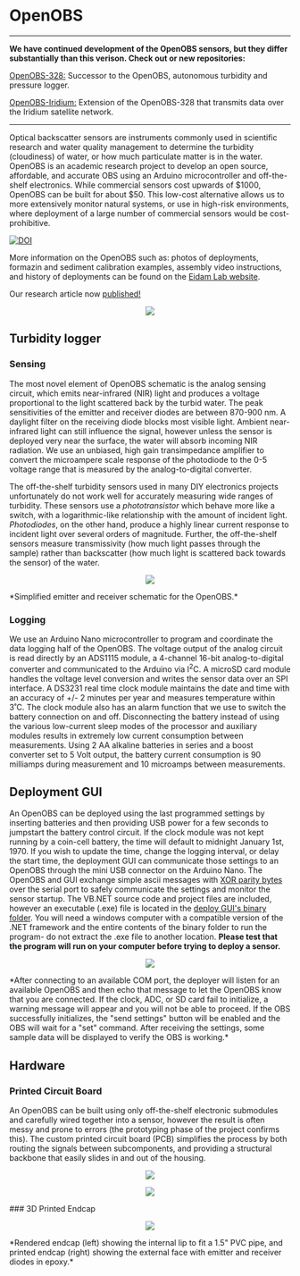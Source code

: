 # OpenOBS 
---
**We have continued development of the OpenOBS sensors, but they differ substantially than this verison. Check out or new repositories:**

[OpenOBS-328:](https://github.com/tedlanghorst/OpenOBS-328) Successor to the OpenOBS, autonomous turbidity and pressure logger.

[OpenOBS-Iridium:](https://github.com/tedlanghorst/OpenOBS-Iridium) Extension of the OpenOBS-328 that transmits data over the Iridium satellite network.

---

Optical backscatter sensors are instruments commonly used in scientific research and water quality management to determine the turbidity (cloudiness) of water, or how much particulate matter is in the water. OpenOBS is an academic research project to develop an open source, affordable, and accurate OBS using an Arduino microcontroller and off-the-shelf electronics. While commercial sensors cost upwards of \$1000, OpenOBS can be built for about \$50. This low-cost alternative allows us to more extensively monitor natural systems, or use in high-risk environments, where deployment of a large number of commercial sensors would be cost-prohibitive.

[![DOI](https://zenodo.org/badge/363960485.svg)](https://zenodo.org/badge/latestdoi/363960485)

More information on the OpenOBS such as: photos of deployments, formazin and sediment calibration examples, assembly video instructions, and history of deployments can be found on the [Eidam Lab website](https://sed.web.unc.edu/optical-backscatter-sensors/).

Our research article now [published!](https://doi.org/10.1002/lom3.10469) 

<p align="center">
  <img src="documentation/images/OBS1.png" />
</p>

## Turbidity logger

### Sensing
The most novel element of OpenOBS schematic is the analog sensing circuit, which emits near-infrared (NIR) light and produces a voltage proportional to the light scattered back by the turbid water. The peak sensitivities of the emitter and receiver diodes are between 870-900 nm. A daylight filter on the receiving diode blocks most visible light. Ambient near-infrared light can still influence the signal, however unless the sensor is deployed very near the surface, the water will absorb incoming NIR radiation. We use an unbiased, high gain transimpedance amplifier to convert the microampere scale response of the photodiode to the 0-5 voltage range that is measured by the analog-to-digital converter. 

The off-the-shelf turbidity sensors used in many DIY electronics projects unfortunately do not work well for accurately measuring wide ranges of turbidity. These sensors use a *phototransistor* which behave more like a switch, with a logarithmic-like relationship with the amount of incident light. *Photodiodes*, on the other hand, produce a highly linear current response to incident light over several orders of magnitude. Further, the off-the-shelf sensors measure transmissivity (how much light passes through the sample) rather than backscatter (how much light is scattered back towards the sensor) of the water. 

<p align="center">
  <img src="documentation/images/TIA_annotated.png" />
</p>
*Simplified emitter and receiver schematic for the OpenOBS.*


### Logging
We use an Arduino Nano microcontroller to program and coordinate the data logging half of the OpenOBS. The voltage output of the analog circuit is read directly by an ADS1115 module, a 4-channel 16-bit analog-to-digital converter and communicated to the Arduino via I<sup>2</sup>C.  A microSD card module handles the voltage level conversion and writes the sensor data over an SPI interface. A DS3231 real time clock module maintains the date and time with an accuracy of +/- 2 minutes per year and measures temperature within 3˚C. The clock module also has an alarm function that we use to switch the battery connection on and off. Disconnecting the battery instead of using the various low-current sleep modes of the processor and auxiliary modules results in extremely low current consumption between measurements.  Using 2 AA alkaline batteries in series and a boost converter set to 5 Volt output, the battery current consumption is 90 milliamps during measurement and 10 microamps between measurements.  

## Deployment GUI
An OpenOBS can be deployed using the last programmed settings by inserting batteries and then providing USB power for a few seconds to jumpstart the battery control circuit. If the clock module was not kept running by a coin-cell battery, the time will default to midnight January 1st, 1970. If you wish to update the time, change the logging interval, or delay the start time, the deployment GUI can communicate those settings to an OpenOBS through the mini USB connector on the Arduino Nano. The OpenOBS and GUI exchange simple ascii messages with [XOR parity bytes](https://en.wikipedia.org/wiki/Checksum#Parity_byte_or_parity_word) over the serial port to safely communicate the settings and monitor the sensor startup. The VB.NET source code and project files are included, however an executable (.exe) file is located in the [deploy GUI's binary folder](/deploy_GUI/bin). You will need a windows computer with a compatible version of the .NET framework and the entire contents of the binary folder to run the program- do not extract the .exe file to another location. **Please test that the program will run on your computer before trying to deploy a sensor.**

<p align="center">
  <img src="documentation/images/VB_GUI.PNG" />
</p>
*After connecting to an available COM port, the deployer will listen for an available OpenOBS and then echo that message to let the OpenOBS know that you are connected. If the clock, ADC, or SD card fail to initialize, a warning message will appear and you will not be able to proceed. If the OBS successfully initializes, the "send settings" button will be enabled and the OBS will wait for a "set" command. After receiving the settings, some sample data will be displayed to verify the OBS is working.*

## Hardware


### Printed Circuit Board
An OpenOBS can be built using only off-the-shelf electronic submodules and carefully wired together into a sensor, however the result is often messy and prone to errors (the prototyping phase of the project confirms this). The custom printed circuit board (PCB) simplifies the process by both routing the signals between subcomponents, and providing a structural backbone that easily slides in and out of the housing.


<p align="center">
  <img src="hardware/PCB_gerber/pcb_front.png" />
</p>
<p align="center">
  <img src="hardware/PCB_gerber/pcb_back.png" />
</p>
### 3D Printed Endcap


<p align="center">
  <img src="documentation/images/endcap_both.png" />
</p>
*Rendered endcap (left) showing the internal lip to fit a 1.5" PVC pipe, and printed endcap (right) showing the external face with emitter and receiver diodes in epoxy.*

